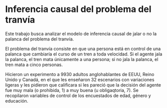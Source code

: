 # Inferencia causal del problema del tranvía

Este trabajo busca analizar el modelo de inferencia causal de jalar o no la palanca del problema del tranvía.

El problema del tranvía consiste en que una persona está en control de una palanca que cambiaría el curso de un tren a toda velocidad. Si el agente jala la palanca, el tren mata únicamente a una persona; si no jala la palanca, el tren mata a cinco personas.

Hicieron un experimento a 9930 adultos anglohablantes de EEUU, Reino Unido y Canadá, en el que les enseñaron 32 escenarios con variaciones ligeras y les pidieron que calificara si les pareció que la decisión del agente fue muy mala (o prohibida, 1) a muy buena (u obligaqtoria, 7). Se recopilaron variables de control de los encuestados de edad, género y educación. 
